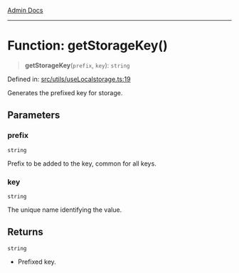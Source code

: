 [Admin Docs](/)

***

# Function: getStorageKey()

> **getStorageKey**(`prefix`, `key`): `string`

Defined in: [src/utils/useLocalstorage.ts:19](https://github.com/PalisadoesFoundation/talawa-admin/blob/main/src/utils/useLocalstorage.ts#L19)

Generates the prefixed key for storage.

## Parameters

### prefix

`string`

Prefix to be added to the key, common for all keys.

### key

`string`

The unique name identifying the value.

## Returns

`string`

- Prefixed key.

